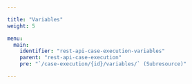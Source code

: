 ```yaml
---

title: "Variables"
weight: 5

menu:
  main:
    identifier: "rest-api-case-execution-variables"
    parent: "rest-api-case-execution"
    pre: "`/case-execution/{id}/variables/` (Subresource)"

---
```


